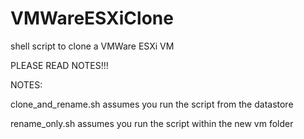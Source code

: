 # VMWareESXiClone
shell script to clone a VMWare ESXi VM

PLEASE READ NOTES!!!

NOTES:

clone_and_rename.sh assumes you run the script from the datastore

rename_only.sh assumes you run the script within the new vm folder
